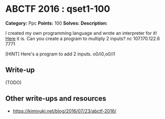 # ABCTF 2016 : qset1-100

**Category:** Ppc
**Points:** 100
**Solves:**
**Description:**

I created my own programming language and wrote an interpreter for it! [Here](https://gist.github.com/bobacadodl/ba0ae21af8204d9fa8bab566f4186565) it is. Can you create a program to multiply 2 inputs? nc 107.170.122.6 7771


[HINT] Here's a program to add 2 inputs.
o0/i0,o0/i1

## Write-up

(TODO)

## Other write-ups and resources

* https://kimiyuki.net/blog/2016/07/23/abctf-2016/
